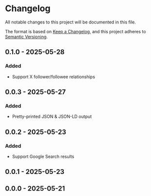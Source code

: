 # Changelog

All notable changes to this project will be documented in this file.

The format is based on [Keep a Changelog](https://keepachangelog.com/en/1.0.0/),
and this project adheres to [Semantic Versioning](https://semver.org/spec/v2.0.0.html).

## 0.1.0 - 2025-05-28
### Added
- Support X follower/followee relationships

## 0.0.3 - 2025-05-27
### Added
- Pretty-printed JSON & JSON-LD output

## 0.0.2 - 2025-05-23
### Added
- Support Google Search results

## 0.0.1 - 2025-05-23

## 0.0.0 - 2025-05-21
